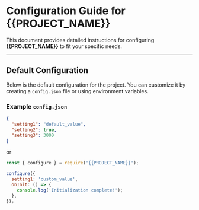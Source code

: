 # Configuration Guide for {{PROJECT_NAME}}

This document provides detailed instructions for configuring **{{PROJECT_NAME}}** to fit your specific needs.

---

## Default Configuration

Below is the default configuration for the project. You can customize it by creating a `config.json` file or using environment variables.

### Example `config.json`

```json
{
  "setting1": "default_value",
  "setting2": true,
  "setting3": 3000
}
```

or

```js
const { configure } = require('{{PROJECT_NAME}}');

configure({
  setting1: 'custom_value',
  onInit: () => {
    console.log('Initialization complete!');
  },
});
```
